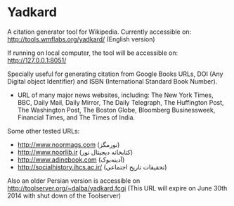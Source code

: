 Yadkard
=======

A citation generator tool for Wikipedia. Currently accessible on:
http://tools.wmflabs.org/yadkard/ (English version)

If running on local computer, the tool will be accessible on:
http://127.0.0.1:8051/

Specially useful for generating citation from Google Books URLs, DOI (Any Digital object Identifier) and ISBN (International Standard Book Number).

+ URL of many major news websites, including:
The New York Times, BBC, Daily Mail, Daily Mirror, The Daily Telegraph, The Huffington Post, The Washington Post, The Boston Globe, Bloomberg Businessweek, Financial Times, and The Times of India.

Some other tested URLs:
* http://www.noormags.com (نورمگز)
* http://www.noorlib.ir (کتابخانه دیجیتال نور)
* http://www.adinebook.com (آدینه‌بوک)
* http://socialhistory.ihcs.ac.ir/ (تحقیقات تاریخ اجتماعی)

Also an older Persian version is accessible on http://toolserver.org/~dalba/yadkard.fcgi (This URL will expire on  June 30th 2014 with shut down of the Toolserver)
